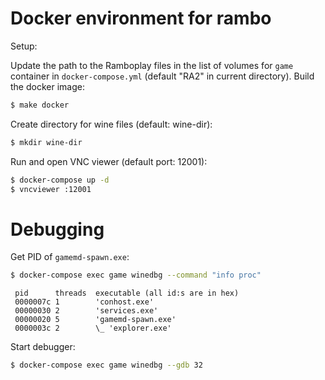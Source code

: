 # Docker environment for rambo

Setup:

Update the path to the Ramboplay files in the list of volumes for `game` container in `docker-compose.yml` (default "RA2" in current directory). Build the docker image:
```bash
$ make docker
```

Create directory for wine files (default: wine-dir):
```bash
$ mkdir wine-dir
```

Run and open VNC viewer (default port: 12001):
```bash
$ docker-compose up -d
$ vncviewer :12001
```

# Debugging

Get PID of `gamemd-spawn.exe`:
```bash
$ docker-compose exec game winedbg --command "info proc"
```

```
 pid      threads  executable (all id:s are in hex)
 0000007c 1        'conhost.exe'
 00000030 2        'services.exe'
 00000020 5        'gamemd-spawn.exe'
 0000003c 2        \_ 'explorer.exe'
```

Start debugger:
```bash
$ docker-compose exec game winedbg --gdb 32
```
